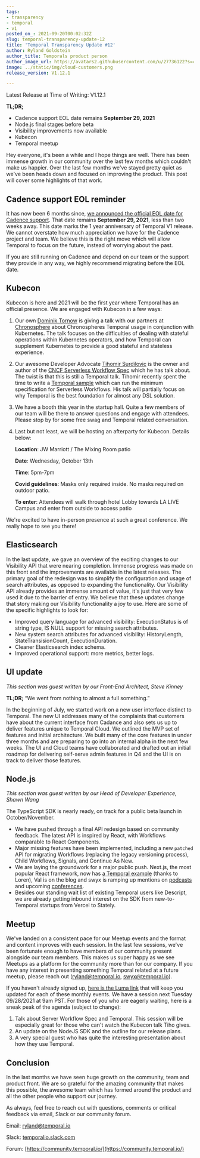 ```yaml
---
tags:
- transparency
- temporal
- v1
posted_on_: 2021-09-20T00:02:32Z
slug: temporal-transparency-update-12
title: 'Temporal Transparency Update #12'
author: Ryland Goldstein
author_title: Temporals product person
author_image_url: https://avatars2.githubusercontent.com/u/27736122?s=460&u=7b6a3e58ec7ed7157f23f51e91a2f4cd2028d606&v=4
image: ../static/img/cloud-customers.png
release_version: V1.12.1

---
```

<!--truncate-->

Latest Release at Time of Writing: V1.12.1

**TL;DR;** 

- Cadence support EOL date remains **September 29, 2021**
- Node.js final stages before beta
- Visibility improvements now available
- Kubecon
- Temporal meetup

Hey everyone, it's been a while and I hope things are well. There has been immense growth in our community over the last few months which couldn't make us happier. Over the last few months we've stayed pretty quiet as we've been heads down and focused on improving the product. This post will cover some highlights of that work.

## Cadence support EOL reminder

It has now been 6 months since, [we announced the official EOL date for Cadence support](https://docs.temporal.io/blog/cadence-eol-support). That date remains **September 29, 2021**, less than two weeks away. This date marks the 1 year anniversary of Temporal V1 release. We cannot overstate how much appreciation we have for the Cadence project and team. We believe this is the right move which will allow Temporal to focus on the future, instead of worrying about the past. 

If you are still running on Cadence and depend on our team or the support they provide in any way, we highly recommend migrating before the EOL date.

## Kubecon

Kubecon is here and 2021 will be the first year where Temporal has an official presence. We are engaged with Kubecon in a few ways:

1. Our own [Dominik Tornow](https://www.linkedin.com/in/dtornow/) is giving a talk with our partners at [Chronosphere](https://chronosphere.io/) about Chronospheres Temporal usage in conjunction with Kubernetes. The talk focuses on the difficulties of dealing with stateful operations within Kubernetes operators, and how Temporal can supplement Kubernetes to provide a good stateful and stateless experience. 
2. Our awesome Developer Advocate [Tihomir Surdilovic](https://www.linkedin.com/in/tihomir-surdilovic-5641361/) is the owner and author of the [CNCF Serverless Workflow Spec](https://serverlessworkflow.io/) which he has talk about. The twist is that this is still a Temporal talk. Tihomir recently spent the time to write a [Temporal sample](https://github.com/temporalio/samples-java/tree/master/src/main/java/io/temporal/samples/dsl) which can run the minimum specification for Serverless Workflows. His talk will partially focus on why Temporal is the best foundation for almost any DSL solution.
3. We have a booth this year in the startup hall. Quite a few members of our team will be there to answer questions and engage with attendees. Please stop by for some free swag and Temporal related conversation. 
4. Last but not least, we will be hosting an afterparty for Kubecon. Details below:

    **Location**: JW Marriott / The Mixing Room patio

    **Date**: Wednesday, October 13th

    **Time**: 5pm-7pm

    **Covid guidelines**: Masks only required inside. No masks required on outdoor patio.

    **To enter**: Attendees will walk through hotel Lobby towards LA LIVE Campus and enter from outside to access patio

We're excited to have in-person presence at such a great conference. We really hope to see you there!


## Elasticsearch

In the last update, we gave an overview of the exciting changes to our Visibility API that were nearing completion. Immense progress was made on this front and the improvements are available in the latest releases. The primary goal of the redesign was to simplify the configuration and usage of search attributes, as opposed to expanding the functionality. Our Visibility API already provides an immense amount of value, it's just that very few used it due to the barrier of entry. We believe that these updates change that story making our Visibility functionality a joy to use. Here are some of the specific highlights to look for:

* Improved query language for advanced visibility: ExecutionStatus is of string type, IS NULL support for missing search attributes.
* New system search attributes for advanced visibility: HistoryLength, StateTransisionCount, ExecutionDuration.
* Cleaner Elasticsearch index schema.
* Improved operational support: more metrics, better logs.

## UI update

*This section was guest written by our Front-End Architect, Steve Kinney*

**TL;DR;** “We went from nothing to almost a full something.”

In the beginning of July, we started work on a new user interface distinct to Temporal. The new UI addresses many of the complaints that customers have about the current interface from Cadance and also sets us up to deliver features unique to Temporal Cloud. We outlined the MVP set of features and initial architecture. We built many of the core features in under three months and are preparing to go into an internal alpha in the next few weeks. The UI and Cloud teams have collaborated and drafted out an initial roadmap for delivering self-serve admin features in Q4 and the UI is on track to deliver those features.

## Node.js

*This section was guest written by our Head of Developer Experience, Shawn Wang*

The TypeScript SDK is nearly ready, on track for a public beta launch in October/November. 

- We have pushed through a final API redesign based on community feedback. The latest API is inspired by React, with Workflows comparable to React Components.
- Major missing features have been implemented, including a new `patched` API for migrating Workflows (replacing the legacy versioning process), Child Workflows, Signals, and Continue As New.
- We are laying the groundwork for a major public push. Next.js, the most popular React framework, now has [a Temporal example](https://github.com/vercel/next.js/tree/canary/examples/with-temporal) (thanks to Loren), Val is on the blog and swyx is ramping up mentions on [podcasts](https://www.youtube.com/watch?v=H3h1WICelqs) and upcoming [conferences](https://reactnewyork.com/).
- Besides our standing wait list of existing Temporal users like Descript, we are already getting inbound interest on the SDK from new-to-Temporal startups from Vercel to Stately.

## Meetup

We've landed on a consistent pace for our Meetup events and the format and content improves with each session. In the last few sessions, we've been fortunate enough to have members of our community present alongside our team members. This makes us super happy as we see Meetups as a platform for the community more than for our company. If you have any interest in presenting something Temporal related at a future meetup, please reach out (ryland@temporal.io, swyx@temporal.io).

If you haven't already signed up, [here is the Luma link](https://lu.ma/temporal) that will keep you updated for each of these monthly events. We have a session next Tuesday 09/28/2021 at 9am PST. For those of you who are eagerly waiting, here is a sneak peak of the agenda (subject to change):

1. Talk about Server Workflow Spec and Temporal. This session will be especially great for those who can't watch the Kubecon talk Tiho gives.
2. An update on the NodeJS SDK and the outline for our release plans.
3. A very special guest who has quite the interesting presentation about how they use Temporal. 

## Conclusion

In the last months we have seen huge growth on the community, team and product front. We are so grateful for the amazing community that makes this possible, the awesome team which has formed around the product and all the other people who support our journey. 

As always, feel free to reach out with questions, comments or critical feedback via email, Slack or our community forum.

Email: [ryland@temporal.io](mailto:ryland@temporal.io)

Slack: [temporalio.slack.com](http://temporalio.slack.com/)

Forum: [https://community.temporal.io/](https://community.temporal.io/)
